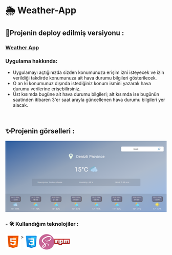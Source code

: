 
<h1> 🌦 Weather-App</h1>

## 🔴Projenin deploy edilmiş versiyonu :
 <h3><a href="https://weather-app-betul.netlify.app/">Weather App</a></h3>
 
### Uygulama hakkında:
* Uygulamayı açtığınızda sizden konumunuza erişim izni isteyecek ve izin verildiği takdirde konumunuza ait hava durumu bilgileri gösterilecek.
* O an ki konumunuz dışında istediğiniz konum ismini yazarak hava durumu verilerine erişebilirsiniz.
* Üst kısımda bugüne ait hava durumu bilgileri; alt kısımda ise bugünün saatinden itibaren 3'er saat arayla güncellenen hava durumu bilgileri yer alacak.
<br>

## ✨Projenin görselleri :
<img src="./readme-img/weatherApp2.png">

### - 🛠 Kullandığım teknolojiler :
<div style ="display:flex;">
<img src="./icon/html-icon.png"/
<img src="./icon/js-icon.png"/>
 ><img src="./icon/css-icon.png"/>
 <img src="./icon/sass-icon.png"/>
 <img src="./icon/npm-icon.png"/>
</div>


